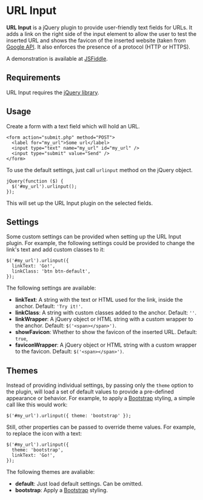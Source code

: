 # URL Input

**URL Input** is a jQuery plugin to provide user-friendly text fields for URLs. It adds a link on the right side of the input element to allow the user to test the inserted URL and shows the favicon of the inserted website (taken from [Google API](http://www.google.com/s2/favicons). It also enforces the presence of a protocol (HTTP or HTTPS).

A demonstration is available at [JSFiddle](https://jsfiddle.net/0qjqnbng/3/).

## Requirements

URL Input requires the [jQuery library](https://jquery.com/).

## Usage

Create a form with a text field which will hold an URL.

```
<form action="submit.php" method="POST">
  <label for="my_url">Some url</label>
  <input type="text" name="my_url" id="my_url" />
  <input type="submit" value="Send" />
</form>
```

To use the default settings, just call `urlinput` method on the jQuery object.

```
jQuery(function ($) {
  $('#my_url').urlinput();
});
```

This will set up the URL Input plugin on the selected fields.

## Settings

Some custom settings can be provided when setting up the URL Input plugin. For example, the following settings could be provided to change the link's text and add custom classes to it:

```
$('#my_url').urlinput({
  linkText: 'Go!',
  linkClass: 'btn btn-default',
});
```

The following settings are available:
- **linkText**: A string with the text or HTML used for the link, inside the anchor. Default: `'Try it!'`.
- **linkClass**: A string with custom classes added to the anchor. Default: `''`.
- **linkWrapper**: A jQuery object or HTML string with a custom wrapper to the anchor. Default: `$('<span></span>')`.
- **showFavicon**: Whether to show the favicon of the inserted URL. Default: `true`,
- **faviconWrapper**: A jQuery object or HTML string with a custom wrapper to the favicon. Default: `$('<span></span>')`.

## Themes

Instead of providing individual settings, by passing only the `theme` option to the plugin, will load a set of default values to provide a pre-defined appearance or behavior. For example, to apply a [Bootstrap](http://getbootstrap.com/) styling, a simple call like this would work:

```
$('#my_url').urlinput({ theme: 'bootstrap' });
```

Still, other properties can be passed to override theme values. For example, to replace the icon with a text:

```
$('#my_url').urlinput({
  theme: 'bootstrap',
  linkText: 'Go!',
});
```

The following themes are avaliable:
- **default**: Just load default settings. Can be omitted.
- **bootstrap**: Apply a [Bootstrap](http://getbootstrap.com/) styling.
